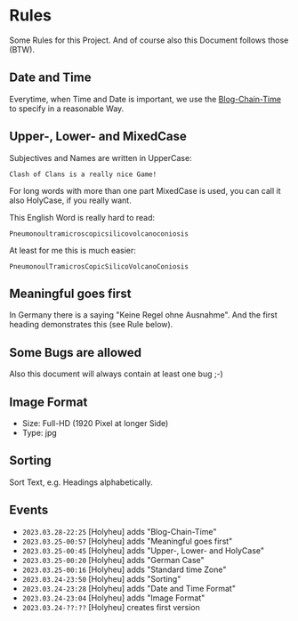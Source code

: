 # Rules

Some Rules for this Project. And of course also this Document follows those (BTW).

## Date and Time

Everytime, when Time and Date is important, we use the [Blog-Chain-Time](1000001.md) to specify in a reasonable Way. 

## Upper-, Lower- and MixedCase

Subjectives and Names are written in UpperCase:

```
Clash of Clans is a really nice Game!
```

For long words with more than one part MixedCase is used, you can call it also HolyCase, if you really want.

This English Word is really hard to read:

```
Pneumonoultramicroscopicsilicovolcanoconiosis
```

At least for me this is much easier:

```
PneumonoulTramicrosCopicSilicoVolcanoConiosis
```

## Meaningful goes first

In Germany there is a saying "Keine Regel ohne Ausnahme". And the first heading demonstrates this (see Rule below).

## Some Bugs are allowed

Also this document will always contain at least one bug ;-)

## Image Format

- Size: Full-HD (1920 Pixel at longer Side)
- Type: jpg

## Sorting

Sort Text, e.g. Headings alphabetically.

## Events

- ```2023.03.28-22:25``` [Holyheu] adds "Blog-Chain-Time"
- ```2023.03.25-00:57``` [Holyheu] adds "Meaningful goes first"
- ```2023.03.25-00:45``` [Holyheu] adds "Upper-, Lower- and HolyCase"
- ```2023.03.25-00:20``` [Holyheu] adds "German Case"
- ```2023.03.25-00:16``` [Holyheu] adds "Standard time Zone"
- ```2023.03.24-23:50``` [Holyheu] adds "Sorting"
- ```2023.03.24-23:28``` [Holyheu] adds "Date and Time Format"
- ```2023.03.24-23:04``` [Holyheu] adds "Image Format"
- ```2023.03.24-??:??``` [Holyheu] creates first version
